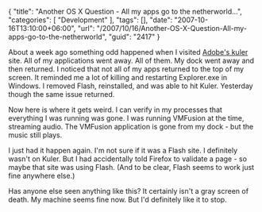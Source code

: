 {
	"title": "Another OS X Question - All my apps go to the netherworld...",
	"categories": [
		"Development"
	],
	"tags": [],
	"date": "2007-10-16T13:10:00+06:00",
	"url": "/2007/10/16/Another-OS-X-Question-All-my-apps-go-to-the-netherworld",
	"guid": "2417"
}

About a week ago something odd happened when I visited <a href="http://kuler.adobe.com">Adobe's kuler</a> site. All of my applications went away. All of them. My dock went away and then returned. I noticed that not all of my apps returned to the top of my screen. It reminded me a lot of killing and restarting Explorer.exe in Windows. I removed Flash, reinstalled, and was able to hit Kuler. Yesterday though the same issue returned. 

Now here is where it gets weird. I can verify in my processes that everything I was running was gone. I was running VMFusion at the time, streaming audio. The VMFusion application is gone from my dock - but the music still plays. 

I just had it happen again. I'm not sure if it was a Flash site. I definitely wasn't on Kuler. But I had accidentally told Firefox to validate a page - so maybe that site was using Flash. (And to be clear, Flash seems to work just fine anywhere else.)

Has anyone else seen anything like this? It certainly isn't a gray screen of death. My machine seems fine now. But I'd definitely like it to stop.